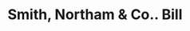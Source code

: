 ---
doi: 10.7916/D8Q82R3H
date_other: '1900'
date_other_textual: '1900'
form: printed ephemera
genre:
- Invoices
name:
- Smith, Northam & Co.
object_in_context_url: https://biggert.cul.columbia.edu/items/view/ave_biggert_00076
subject_hierarchical_geographic:
- Hartford, Connecticut, United States
subject_name:
- Smith, Northam & Co.
title: Smith, Northam & Co.. Bill
sort_title: Smith, Northam & Co.. Bill
call_number: ave_biggert_00076
coordinates:
- 41.7625,-72.67416666666666
pid: ave_biggert_00076
identifiers: ave_biggert_00076
thumbnail: https://derivativo-3.library.columbia.edu/iiif/2/ldpd:342852/full/!256,256/0/native.jpg
permalink: /biggert/ave_biggert_00076/
layout: iiif-image-page
---